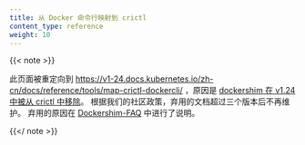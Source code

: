 ```yaml
---
title: 从 Docker 命令行映射到 crictl
content_type: reference
weight: 10
---
```


<!--
title: Mapping from dockercli to crictl
content_type: reference
weight: 10
-->

{{< note >}}

<!--
This page is being directed to 
https://v1-24.docs.kubernetes.io/docs/reference/tools/map-crictl-dockercli/ because of the
[removal of dockershim from crictl in v1.24](https://github.com/kubernetes-sigs/cri-tools/issues/870).
As per our community policy, deprecated documents are not maintained beyond next three versions.
The reason for deprecation is explained in [Dockershim-FAQ](https://kubernetes.io/blog/2020/12/02/dockershim-faq/).
-->
此页面被重定向到 
https://v1-24.docs.kubernetes.io/zh-cn/docs/reference/tools/map-crictl-dockercli/
，原因是
[dockershim 在 v1.24 中被从 crictl 中移除](https://github.com/kubernetes-sigs/cri-tools/issues/870)。
根据我们的社区政策，弃用的文档超过三个版本后不再维护。
弃用的原因在 [Dockershim-FAQ](https://kubernetes.io/blog/2020/12/02/dockershim-faq/) 中进行了说明。

{{</ note >}}
